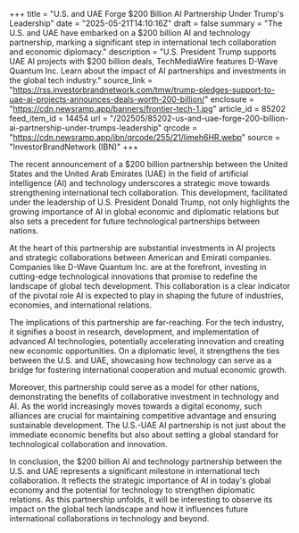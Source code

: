 +++
title = "U.S. and UAE Forge $200 Billion AI Partnership Under Trump's Leadership"
date = "2025-05-21T14:10:16Z"
draft = false
summary = "The U.S. and UAE have embarked on a $200 billion AI and technology partnership, marking a significant step in international tech collaboration and economic diplomacy."
description = "U.S. President Trump supports UAE AI projects with $200 billion deals, TechMediaWire features D-Wave Quantum Inc. Learn about the impact of AI partnerships and investments in the global tech industry."
source_link = "https://rss.investorbrandnetwork.com/tmw/trump-pledges-support-to-uae-ai-projects-announces-deals-worth-200-billion/"
enclosure = "https://cdn.newsramp.app/banners/frontier-tech-1.jpg"
article_id = 85202
feed_item_id = 14454
url = "/202505/85202-us-and-uae-forge-200-billion-ai-partnership-under-trumps-leadership"
qrcode = "https://cdn.newsramp.app/ibn/qrcode/255/21/limeh6HR.webp"
source = "InvestorBrandNetwork (IBN)"
+++

<p>The recent announcement of a $200 billion partnership between the United States and the United Arab Emirates (UAE) in the field of artificial intelligence (AI) and technology underscores a strategic move towards strengthening international tech collaboration. This development, facilitated under the leadership of U.S. President Donald Trump, not only highlights the growing importance of AI in global economic and diplomatic relations but also sets a precedent for future technological partnerships between nations.</p><p>At the heart of this partnership are substantial investments in AI projects and strategic collaborations between American and Emirati companies. Companies like D-Wave Quantum Inc. are at the forefront, investing in cutting-edge technological innovations that promise to redefine the landscape of global tech development. This collaboration is a clear indicator of the pivotal role AI is expected to play in shaping the future of industries, economies, and international relations.</p><p>The implications of this partnership are far-reaching. For the tech industry, it signifies a boost in research, development, and implementation of advanced AI technologies, potentially accelerating innovation and creating new economic opportunities. On a diplomatic level, it strengthens the ties between the U.S. and UAE, showcasing how technology can serve as a bridge for fostering international cooperation and mutual economic growth.</p><p>Moreover, this partnership could serve as a model for other nations, demonstrating the benefits of collaborative investment in technology and AI. As the world increasingly moves towards a digital economy, such alliances are crucial for maintaining competitive advantage and ensuring sustainable development. The U.S.-UAE AI partnership is not just about the immediate economic benefits but also about setting a global standard for technological collaboration and innovation.</p><p>In conclusion, the $200 billion AI and technology partnership between the U.S. and UAE represents a significant milestone in international tech collaboration. It reflects the strategic importance of AI in today's global economy and the potential for technology to strengthen diplomatic relations. As this partnership unfolds, it will be interesting to observe its impact on the global tech landscape and how it influences future international collaborations in technology and beyond.</p>